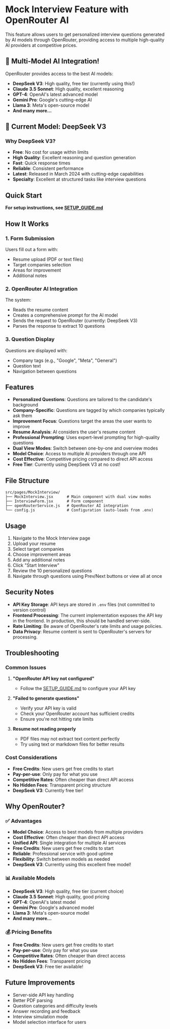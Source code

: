 # Mock Interview Feature with OpenRouter AI

This feature allows users to get personalized interview questions generated by AI models through OpenRouter, providing access to multiple high-quality AI providers at competitive prices.

## 🎉 **Multi-Model AI Integration!**
OpenRouter provides access to the best AI models:
- **DeepSeek V3**: High quality, free tier (currently using this!)
- **Claude 3.5 Sonnet**: High quality, excellent reasoning
- **GPT-4**: OpenAI's latest advanced model
- **Gemini Pro**: Google's cutting-edge AI
- **Llama 3**: Meta's open-source model
- **And many more...**

## 🚀 **Current Model: DeepSeek V3**

### **Why DeepSeek V3?**
- **Free**: No cost for usage within limits
- **High Quality**: Excellent reasoning and question generation
- **Fast**: Quick response times
- **Reliable**: Consistent performance
- **Latest**: Released in March 2024 with cutting-edge capabilities
- **Specialty**: Excellent at structured tasks like interview questions

## Quick Start

**For setup instructions, see [SETUP_GUIDE.md](./SETUP_GUIDE.md)**

## How It Works

### 1. Form Submission
Users fill out a form with:
- Resume upload (PDF or text files)
- Target companies selection
- Areas for improvement
- Additional notes

### 2. OpenRouter AI Integration
The system:
- Reads the resume content
- Creates a comprehensive prompt for the AI model
- Sends the request to OpenRouter (currently: DeepSeek V3)
- Parses the response to extract 10 questions

### 3. Question Display
Questions are displayed with:
- Company tags (e.g., "Google", "Meta", "General")
- Question text
- Navigation between questions

## Features

- **Personalized Questions**: Questions are tailored to the candidate's background
- **Company-Specific**: Questions are tagged by which companies typically ask them
- **Improvement Focus**: Questions target the areas the user wants to improve
- **Resume Analysis**: AI considers the user's resume content
- **Professional Prompting**: Uses expert-level prompting for high-quality questions
- **Dual View Modes**: Switch between one-by-one and overview modes
- **Model Choice**: Access to multiple AI providers through one API
- **Cost Effective**: Competitive pricing compared to direct API access
- **Free Tier**: Currently using DeepSeek V3 at no cost!

## File Structure

```
src/pages/MockInterview/
├── MockInterview.jsx      # Main component with dual view modes
├── InterviewForm.jsx      # Form component
├── openRouterService.js   # OpenRouter AI integration
└── config.js              # Configuration (auto-loads from .env)
```

## Usage

1. Navigate to the Mock Interview page
2. Upload your resume
3. Select target companies
4. Choose improvement areas
5. Add any additional notes
6. Click "Start Interview"
7. Review the 10 personalized questions
8. Navigate through questions using Prev/Next buttons or view all at once

## Security Notes

- **API Key Storage**: API keys are stored in `.env` files (not committed to version control)
- **Frontend Processing**: The current implementation exposes the API key in the frontend. In production, this should be handled server-side.
- **Rate Limiting**: Be aware of OpenRouter's rate limits and usage policies.
- **Data Privacy**: Resume content is sent to OpenRouter's servers for processing.

## Troubleshooting

### Common Issues

1. **"OpenRouter API key not configured"**
   - Follow the [SETUP_GUIDE.md](./SETUP_GUIDE.md) to configure your API key

2. **"Failed to generate questions"**
   - Verify your API key is valid
   - Check your OpenRouter account has sufficient credits
   - Ensure you're not hitting rate limits

3. **Resume not reading properly**
   - PDF files may not extract text content perfectly
   - Try using text or markdown files for better results

### Cost Considerations

- **Free Credits**: New users get free credits to start
- **Pay-per-use**: Only pay for what you use
- **Competitive Rates**: Often cheaper than direct API access
- **No Hidden Fees**: Transparent pricing structure
- **DeepSeek V3**: Currently free tier!

## Why OpenRouter?

### ✅ **Advantages**
- **Model Choice**: Access to best models from multiple providers
- **Cost Effective**: Often cheaper than direct API access
- **Unified API**: Single integration for multiple AI services
- **Free Credits**: New users get free credits to start
- **Reliable**: Professional service with good uptime
- **Flexibility**: Switch between models as needed
- **DeepSeek V3**: Currently using this excellent free model!

### 📊 **Available Models**
- **DeepSeek V3**: High quality, free tier (current choice)
- **Claude 3.5 Sonnet**: High quality, good pricing
- **GPT-4**: OpenAI's latest model
- **Gemini Pro**: Google's advanced model
- **Llama 3**: Meta's open-source model
- **And many more...**

### 💰 **Pricing Benefits**
- **Free Credits**: New users get free credits to start
- **Pay-per-use**: Only pay for what you use
- **Competitive Rates**: Often cheaper than direct access
- **No Hidden Fees**: Transparent pricing
- **DeepSeek V3**: Free tier available!

## Future Improvements

- Server-side API key handling
- Better PDF parsing
- Question categories and difficulty levels
- Answer recording and feedback
- Interview simulation mode
- Model selection interface for users 